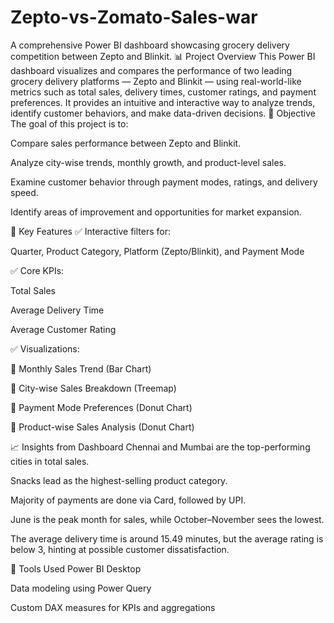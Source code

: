 # Zepto-vs-Zomato-Sales-war
A comprehensive Power BI dashboard showcasing grocery delivery competition between Zepto and Blinkit.
📊 Project Overview
This Power BI dashboard visualizes and compares the performance of two leading grocery delivery platforms — Zepto and Blinkit — using real-world-like metrics such as total sales, delivery times, customer ratings, and payment preferences. It provides an intuitive and interactive way to analyze trends, identify customer behaviors, and make data-driven decisions.
🚀 Objective
The goal of this project is to:

Compare sales performance between Zepto and Blinkit.

Analyze city-wise trends, monthly growth, and product-level sales.

Examine customer behavior through payment modes, ratings, and delivery speed.

Identify areas of improvement and opportunities for market expansion.

📌 Key Features
✅ Interactive filters for:

Quarter, Product Category, Platform (Zepto/Blinkit), and Payment Mode

✅ Core KPIs:

Total Sales

Average Delivery Time

Average Customer Rating

✅ Visualizations:

📅 Monthly Sales Trend (Bar Chart)

📍 City-wise Sales Breakdown (Treemap)

🧾 Payment Mode Preferences (Donut Chart)

🍕 Product-wise Sales Analysis (Donut Chart)

📈 Insights from Dashboard
Chennai and Mumbai are the top-performing cities in total sales.

Snacks lead as the highest-selling product category.

Majority of payments are done via Card, followed by UPI.

June is the peak month for sales, while October–November sees the lowest.

The average delivery time is around 15.49 minutes, but the average rating is below 3, hinting at possible customer dissatisfaction.

🧰 Tools Used
Power BI Desktop

Data modeling using Power Query

Custom DAX measures for KPIs and aggregations

